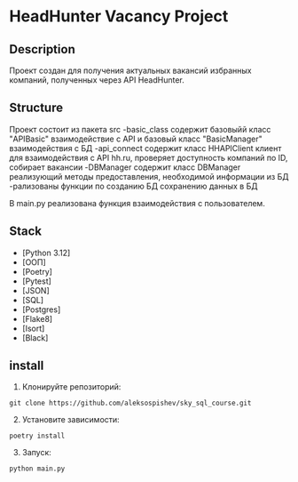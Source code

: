 
# HeadHunter Vacancy Project
## Description
Проект создан для получения актуальных вакансий  избранных компаний, полученных через API HeadHunter.

## Structure
Проект состоит из пакета src 
-basic_class содержит базовыйй класс "APIBasic" взаимодействие с API
и базовый класс "BasicManager"  взаимодействия с БД
-api_connect содержит класс HHAPIClient клиент для взаимодействия с API hh.ru,
проверяет доступность компаний по ID, собирает вакансии
-DBManager содержит класс DBManager реализующий методы предоставления, необходимой информации из БД
-рализованы функции по созданию БД сохранению данных в БД

В main.py реализована функция взаимодействия с пользователем.

## Stack

- [Python 3.12]
- [ООП]
- [Poetry]
- [Pytest]
- [JSON]
- [SQL]
- [Postgres]
- [Flake8]
- [Isort]
- [Black]

## install 

1. Клонируйте репозиторий:
```
git clone https://github.com/aleksospishev/sky_sql_course.git
```

2. Установите зависимости:
```
poetry install
```
3. Запуск:
```
python main.py
```